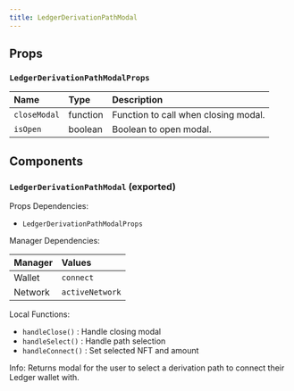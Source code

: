 ```yaml
---
title: LedgerDerivationPathModal
---
```


## Props

### `LedgerDerivationPathModalProps`

| Name | Type | Description                                                          |
| :--- | :--- | :------------------------------------------------------------------- |
| `closeModal` | function | Function to call when closing modal.
| `isOpen` | boolean | Boolean to open modal.

## Components

### `LedgerDerivationPathModal` (exported)

Props Dependencies:

- `LedgerDerivationPathModalProps`

Manager Dependencies:

| Manager | Values                                                          |
| :--- | :------------------------------------------------------------------- |
| Wallet | `connect`
| Network | `activeNetwork`

Local Functions:

- `handleClose()` : Handle closing modal
- `handleSelect()` : Handle path selection
- `handleConnect()` : Set selected NFT and amount

Info: Returns modal for the user to select a derivation path to connect their Ledger wallet with.